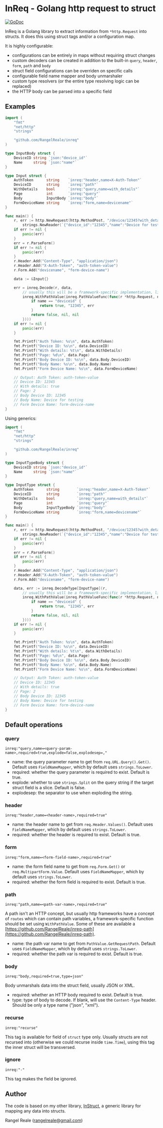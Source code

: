 # InReq - Golang http request to struct
[![GoDoc](https://godoc.org/github.com/RangelReale/inreq?status.png)](https://godoc.org/github.com/RangelReale/inreq)

InReq is a Golang library to extract information from `*http.Request` into structs. It does this using 
struct tags and/or a configuration map.

It is highly configurable:

* configurations can be entirely in maps without requiring struct changes
* custom decoders can be created in addition to the built-in `query`, `header`, `form`, `path` and `body`
* struct field configurations can be overriden on specific calls
* configurable field name mapper and body unmarshaler
* custom type resolvers (or the entire type resolving logic can be replaced)
* the HTTP body can be parsed into a specific field

## Examples

```go
import (
    "fmt"
    "net/http"
    "strings"

    "github.com/RangelReale/inreq"
)

type InputBody struct {
    DeviceID string `json:"device_id"`
    Name     string `json:"name"`
}

type Input struct {
    AuthToken      string    `inreq:"header,name=X-Auth-Token"`
    DeviceID       string    `inreq:"path"`
    WithDetails    bool      `inreq:"query,name=with_details"`
    Page           int       `inreq:"query"`
    Body           InputBody `inreq:"body"`
    FormDeviceName string    `inreq:"form,name=devicename"`
}

func main() {
    r, err := http.NewRequest(http.MethodPost, "/device/12345?with_details=true&page=2",
        strings.NewReader(`{"device_id":"12345","name":"Device for testing"}`))
    if err != nil {
        panic(err)
    }
    err = r.ParseForm()
    if err != nil {
        panic(err)
    }
    r.Header.Add("Content-Type", "application/json")
    r.Header.Add("X-Auth-Token", "auth-token-value")
    r.Form.Add("devicename", "form-device-name")

    data := &Input{}

    err = inreq.Decode(r, data,
        // usually this will be a framework-specific implementation, like "github.com/RangelReale/inreq-path/gorillamux".
        inreq.WithPathValue(inreq.PathValueFunc(func(r *http.Request, name string) (found bool, value any, err error) {
            if name == "deviceid" {
                return true, "12345", err
            }
            return false, nil, nil
        })))
    if err != nil {
        panic(err)
    }

    fmt.Printf("Auth Token: %s\n", data.AuthToken)
    fmt.Printf("Device ID: %s\n", data.DeviceID)
    fmt.Printf("With details: %t\n", data.WithDetails)
    fmt.Printf("Page: %d\n", data.Page)
    fmt.Printf("Body Device ID: %s\n", data.Body.DeviceID)
    fmt.Printf("Body Name: %s\n", data.Body.Name)
    fmt.Printf("Form Device Name: %s\n", data.FormDeviceName)

    // Output: Auth Token: auth-token-value
    // Device ID: 12345
    // With details: true
    // Page: 2
    // Body Device ID: 12345
    // Body Name: Device for testing
    // Form Device Name: form-device-name
}
```

Using generics:

```go
import (
    "fmt"
    "net/http"
    "strings"

    "github.com/RangelReale/inreq"
)

type InputTypeBody struct {
    DeviceID string `json:"device_id"`
    Name     string `json:"name"`
}

type InputType struct {
    AuthToken      string        `inreq:"header,name=X-Auth-Token"`
    DeviceID       string        `inreq:"path"`
    WithDetails    bool          `inreq:"query,name=with_details"`
    Page           int           `inreq:"query"`
    Body           InputTypeBody `inreq:"body"`
    FormDeviceName string        `inreq:"form,name=devicename"`
}

func main() {
    r, err := http.NewRequest(http.MethodPost, "/device/12345?with_details=true&page=2",
        strings.NewReader(`{"device_id":"12345","name":"Device for testing"}`))
    if err != nil {
        panic(err)
    }
    err = r.ParseForm()
    if err != nil {
        panic(err)
    }
    r.Header.Add("Content-Type", "application/json")
    r.Header.Add("X-Auth-Token", "auth-token-value")
    r.Form.Add("devicename", "form-device-name")

    data, err := inreq.DecodeType[InputType](r,
        // usually this will be a framework-specific implementation, like "github.com/RangelReale/inreq-path/gorillamux".
        inreq.WithPathValue(inreq.PathValueFunc(func(r *http.Request, name string) (found bool, value any, err error) {
            if name == "deviceid" {
                return true, "12345", err
            }
            return false, nil, nil
        })))
    if err != nil {
        panic(err)
    }

    fmt.Printf("Auth Token: %s\n", data.AuthToken)
    fmt.Printf("Device ID: %s\n", data.DeviceID)
    fmt.Printf("With details: %t\n", data.WithDetails)
    fmt.Printf("Page: %d\n", data.Page)
    fmt.Printf("Body Device ID: %s\n", data.Body.DeviceID)
    fmt.Printf("Body Name: %s\n", data.Body.Name)
    fmt.Printf("Form Device Name: %s\n", data.FormDeviceName)

    // Output: Auth Token: auth-token-value
    // Device ID: 12345
    // With details: true
    // Page: 2
    // Body Device ID: 12345
    // Body Name: Device for testing
    // Form Device Name: form-device-name
}
```

## Default operations

### query

`inreq:"query,name=<query-param-name>,required=true,explode=false,explodesep=,"`

- name: the query parameter name to get from `req.URL.Query().Get()`. Default uses `FieldNameMapper`, which by default uses `strings.ToLower`.
- required: whether the query parameter is required to exist. Default is true.
- explode: whether to use `strings.Split` on the query string if the target struct field is a slice. Default is false.
- explodesep: the separator to use when exploding the string.

### header

`inreq:"header,name=<header-name>,required=true"`

- name: the header name to get from `req.Header.Values()`. Default uses `FieldNameMapper`, which by default uses `strings.ToLower`.
- required: whether the header is required to exist. Default is true.

### form

`inreq:"form,name=<form-field-name>,required=true"`

- name: the form field name to get from `req.Form.Get()` or `req.MultipartForm.Value`. Default uses `FieldNameMapper`, which by default uses `strings.ToLower`.
- required: whether the form field is required to exist. Default is true.

### path

`inreq:"path,name=<path-var-name>,required=true"`

A path isn't an HTTP concept, but usually http frameworks have a concept of `routes` which can contain path variables,
a framework-specific function should be set using `WithPathValue`. Some of these are available a
[https://github.com/RangelReale/inreq-path](https://github.com/RangelReale/inreq-path).

- name: the path var name to get from `PathValue.GetRequestPath`. Default uses `FieldNameMapper`, which by default uses `strings.ToLower`.
- required: whether the path var is required to exist. Default is true.

### body

`inreq:"body,required=true,type=json"`

Body unmarshals data into the struct field, usually JSON or XML.

- required: whether an HTTP body required to exist. Default is true.
- type: type of body to decode. If blank, will use the `Content-Type` header. Should be only a type name ("json", "xml").

### recurse

`inreq:"recurse"`

This tag is available for field of `struct` type only. Usually structs are not recursed into (otherwise we could
recurse inside `time.Time`), using this tag the inner struct will be transversed.

### ignore

`inreq:"-"`

This tag makes the field be ignored.

## Author

The code is based on my other library, [InStruct](https://github.com/RangelReale/instruct), a generic library for
mapping any data into structs.

Rangel Reale (rangelreale@gmail.com)
